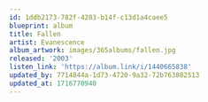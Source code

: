 ```yaml
---
id: 1ddb2173-782f-4203-b14f-c13d1a4caee5
blueprint: album
title: Fallen
artist: Evanescence
album_artwork: images/365albums/fallen.jpg
released: '2003'
listen_link: 'https://album.link/i/1440665838'
updated_by: 7714844a-1d73-4720-9a32-72b763882513
updated_at: 1716770940
---
```

